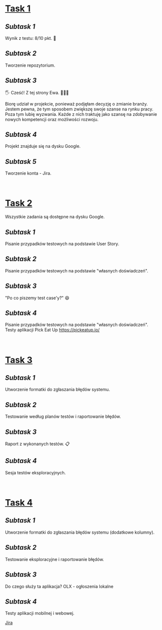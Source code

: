# <br>**[Task 1](https://tiny.pl/cf869)** 

## *Subtask 1*
Wynik z testu: 8/10 pkt. 💪
## *Subtask 2*
Tworzenie repozytorium. 
## *Subtask 3*
🖐 Cześć! Z tej strony Ewa. 🕵🏼‍♀️ 

Biorę udział w projekcie, ponieważ podjęłam decyzję o zmianie branży. Jestem pewna, że tym sposobem zwiększę swoje szanse na rynku pracy. Poza tym lubię wyzwania. Każde z nich traktuję jako szansę na zdobywanie nowych kompetencji oraz możliwości rozwoju. 
## *Subtask 4*
Projekt znajduje się na dysku Google. 
## *Subtask 5*
Tworzenie konta - Jira.


# <br> **[Task 2](https://tiny.pl/cf8bg)** 
Wszystkie zadania są dostępne na dysku Google. 
## *Subtask 1*
Pisanie przypadków testowych na podstawie User Story.
## *Subtask 2*
Pisanie przypadków testowych na podstawie "własnych doświadczeń".
## *Subtask 3*
"Po co piszemy test case'y?" 😄
## *Subtask 4*
Pisanie przypadków testowych na podstawie "własnych doświadczeń". Testy aplikacji Pick Eat Up https://pickeatup.io/


# <br> **[Task 3](https://tiny.pl/c5pzb)** 
## *Subtask 1*
Utworzenie formatki do zgłaszania błędów systemu.
## *Subtask 2*
Testowanie według planów testów i raportowanie błędów.
## *Subtask 3*
Raport z wykonanych testów. 📋
## *Subtask 4*
Sesja testów eksploracyjnych.


# <br> **[Task 4](https://tiny.pl/c1dh9)**
## *Subtask 1*
Utworzenie formatki do zgłaszania błędów systemu (dodatkowe kolumny).
## *Subtask 2*
Testowanie eksploracyjne i raportowanie błędów. 
## *Subtask 3*
Do czego służy ta aplikacja? OLX - ogłoszenia lokalne
## *Subtask 4*
Testy aplikacji mobilnej i webowej.

[Jira](https://tiny.pl/c1f8n)

